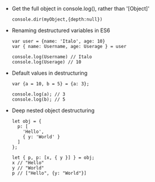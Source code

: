 - Get the full object in console.log(), rather than '[Object]'

      console.dir(myObject,{depth:null})

- Renaming destructured variables in ES6

      var user = {name: 'Italo', age: 10}
      var { name: Username, age: Userage } = user
       
      console.log(Username) // Italo
      console.log(Userage) // 10

- Default values in destructuring

      var {a = 10, b = 5} = {a: 3};

      console.log(a); // 3
      console.log(b); // 5

- Deep nested object destructuring

      let obj = {
        p: [
          'Hello',
          { y: 'World' }
        ]
      };
      
      let { p, p: [x, { y }] } = obj;
      x // "Hello"
      y // "World"
      p // ["Hello", {y: "World"}]
